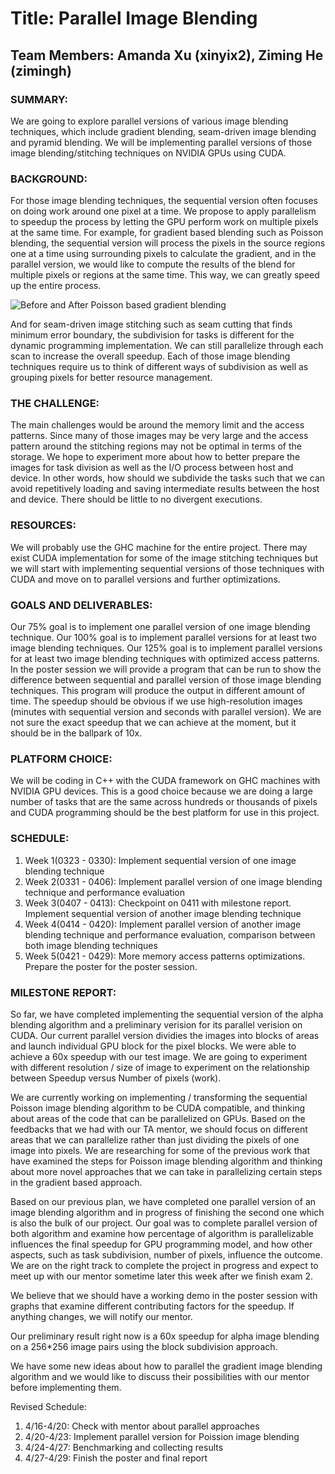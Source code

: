 # Title: Parallel Image Blending
## Team Members: Amanda Xu (xinyix2), Ziming He (zimingh)

### SUMMARY: 
We are going to explore parallel versions of various image blending techniques, which include gradient blending, seam-driven image blending and pyramid blending. We will be implementing parallel versions of those image blending/stitching techniques on NVIDIA GPUs using CUDA.

### BACKGROUND: 
For those image blending techniques, the sequential version often focuses on doing work around one pixel at a time. We propose to apply parallelism to speedup the process by letting the GPU perform work on multiple pixels at the same time. For example, for gradient based blending such as Poisson blending, the sequential version will process the pixels in the source regions one at a time using surrounding pixels to calculate the gradient, and in the parallel version, we would like to compute the results of the blend for multiple pixels or regions at the same time. This way, we can greatly speed up the entire process.

![Before and After Poisson based gradient blending](https://user-images.githubusercontent.com/16871889/159832443-f90c470c-9d24-42fb-a733-a0cb9343fe96.PNG)

And for seam-driven image stitching such as seam cutting that finds minimum error boundary, the subdivision for tasks is different for the dynamic programming implementation. We can still parallelize through each scan to increase the overall speedup. Each of those image blending techniques require us to think of different ways of subdivision as well as grouping pixels for better resource management.

### THE CHALLENGE: 
The main challenges would be around the memory limit and the access patterns. Since many of those images may be very large and the access pattern around the stitching regions may not be optimal in terms of the storage. We hope to experiment more about how to better prepare the images for task division as well as the I/O process between host and device. In other words, how should we subdivide the tasks such that we can avoid repetitively loading and saving intermediate results between the host and device. There should be little to no divergent executions.

### RESOURCES: 
We will probably use the GHC machine for the entire project. There may exist CUDA implementation for some of the image stitching techniques but we will start with implementing sequential versions of those techniques with CUDA and move on to parallel versions and further optimizations. 

### GOALS AND DELIVERABLES: 
Our 75% goal is to implement one parallel version of one image blending technique. Our 100% goal is to implement parallel versions for at least two image blending techniques. Our 125% goal is to implement parallel versions for at least two image blending techniques with optimized access patterns. In the poster session we will provide a program that can be run to show the difference between sequential and parallel version of those image blending techniques. This program will produce the output in different amount of time. The speedup should be obvious if we use high-resolution images (minutes with sequential version and seconds with parallel version). We are not sure the exact speedup that we can achieve at the moment, but it should be in the ballpark of 10x.

### PLATFORM CHOICE: 
We will be coding in C++ with the CUDA framework on GHC machines with NVIDIA GPU devices. This is a good choice because we are doing a large number of tasks that are the same across hundreds or thousands of pixels and CUDA programming should be the best platform for use in this project.

### SCHEDULE: 
1. Week 1(0323 - 0330): Implement sequential version of one image blending technique
2. Week 2(0331 - 0406): Implement parallel version of one image blending technique and performance evaluation
3. Week 3(0407 - 0413): Checkpoint on 0411 with milestone report. Implement sequential version of another image blending technique
4. Week 4(0414 - 0420): Implement parallel version of another image blending technique and performance evaluation, comparison between both image blending techniques
5. Week 5(0421 - 0429): More memory access patterns optimizations. Prepare the poster for the poster session.

### MILESTONE REPORT:
So far, we have completed implementing the sequential version of the alpha blending algorithm and a preliminary verision for its parallel verision on CUDA. Our current parallel version dividies the images into blocks of areas and launch individual GPU block for the pixel blocks. We were able to achieve a 60x speedup with our test image. We are going to experiment with different resolution / size of image to experiment on the relationship between Speedup versus Number of pixels (work).

We are currently working on implementing / transforming the sequential Poisson image blending algorithm to be CUDA compatible, and thinking about areas of the code that can be parallelized on GPUs. Based on the feedbacks that we had with our TA mentor, we should focus on different areas that we can parallelize rather than just dividing the pixels of one image into pixels. We are researching for some of the previous work that have examined the steps for Poisson image blending algorithm and thinking about more novel approaches that we can take in parallelizing certain steps in the gradient based approach.

Based on our previous plan, we have completed one parallel version of an image blending algorithm and in progress of finishing the second one which is also the bulk of our project. Our goal was to complete parallel version of both algorithm and examine how percentage of algorithm is parallelizable influences the final speedup for GPU programming model, and how other aspects, such as task subdivision, number of pixels, influence the outcome. We are on the right track to complete the project in progress and expect to meet up with our mentor sometime later this week after we finish exam 2.

We believe that we should have a working demo in the poster session with graphs that examine different contributing factors for the speedup. If anything changes, we will notify our mentor.

Our preliminary result right now is a 60x speedup for alpha image blending on a 256*256 image pairs using the block subdivision approach.

We have some new ideas about how to parallel the gradient image blending algorithm and we would like to discuss their possibilities with our mentor before implementing them.

Revised Schedule:
1. 4/16-4/20: Check with mentor about parallel approaches
2. 4/20-4/23: Implement parallel version for Poission image blending
3. 4/24-4/27: Benchmarking and collecting results
4. 4/27-4/29: Finish the poster and final report